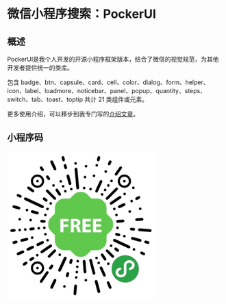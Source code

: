 # 微信小程序搜索：PockerUI


## 概述

PockerUI是我个人开发的开源小程序框架版本，结合了微信的视觉规范，为其他开发者提供统一的类库。

包含 badge、btn、capsule、card、cell、color、dialog、form、helper、icon、label、loadmore、noticebar、panel、popup、quantity、steps、switch、tab、toast、toptip 共计 21 类组件或元素。

更多使用介绍，可以移步到我专门写的<a href="http://blog.csdn.net/Wu_shuxuan/article/details/78264125">介绍文章</a>。

## 小程序码

![](https://github.com/wushuxuan/Resources/blob/master/image/pockerUI1.jpg)
